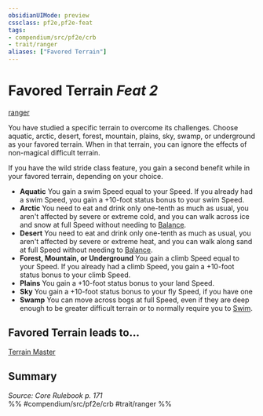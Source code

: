 ```yaml
---
obsidianUIMode: preview
cssclass: pf2e,pf2e-feat
tags:
- compendium/src/pf2e/crb
- trait/ranger
aliases: ["Favored Terrain"]
---
```

# Favored Terrain  *Feat 2*  
[ranger](../../rules/traits/ranger.md)  


You have studied a specific terrain to overcome its challenges. Choose aquatic, arctic, desert, forest, mountain, plains, sky, swamp, or underground as your favored terrain. When in that terrain, you can ignore the effects of non-magical difficult terrain.

If you have the wild stride class feature, you gain a second benefit while in your favored terrain, depending on your choice.

- **Aquatic** You gain a swim Speed equal to your Speed. If you already had a swim Speed, you gain a +10-foot status bonus to your swim Speed.
- **Arctic** You need to eat and drink only one-tenth as much as usual, you aren't affected by severe or extreme cold, and you can walk across ice and snow at full Speed without needing to [Balance](../../rules/actions/balance.md).
- **Desert** You need to eat and drink only one-tenth as much as usual, you aren't affected by severe or extreme heat, and you can walk along sand at full Speed without needing to [Balance](../../rules/actions/balance.md).
- **Forest, Mountain, or Underground** You gain a climb Speed equal to your Speed. If you already had a climb Speed, you gain a +10-foot status bonus to your climb Speed.
- **Plains** You gain a +10-foot status bonus to your land Speed.
- **Sky** You gain a +10-foot status bonus to your fly Speed, if you have one
- **Swamp** You can move across bogs at full Speed, even if they are deep enough to be greater difficult terrain or to normally require you to [Swim](../../rules/actions/swim.md).

## Favored Terrain leads to...

[Terrain Master](terrain-master.md)

## Summary

*Source: Core Rulebook p. 171*  
%% #compendium/src/pf2e/crb #trait/ranger %%